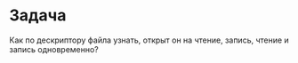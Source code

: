 # Задача

Как по дескриптору файла узнать, открыт он на чтение, запись, чтение
и запись одновременно?
